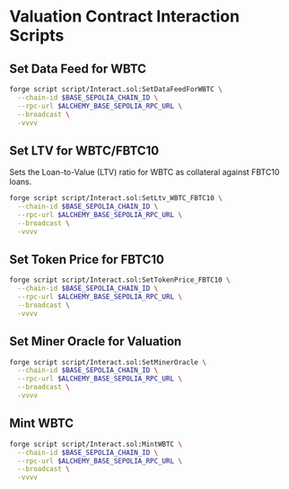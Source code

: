 # Valuation Contract Interaction Scripts

## Set Data Feed for WBTC

```bash
forge script script/Interact.sol:SetDataFeedForWBTC \
  --chain-id $BASE_SEPOLIA_CHAIN_ID \
  --rpc-url $ALCHEMY_BASE_SEPOLIA_RPC_URL \
  --broadcast \
  -vvvv
```

## Set LTV for WBTC/FBTC10

Sets the Loan-to-Value (LTV) ratio for WBTC as collateral against FBTC10 loans.

```bash
forge script script/Interact.sol:SetLtv_WBTC_FBTC10 \
  --chain-id $BASE_SEPOLIA_CHAIN_ID \
  --rpc-url $ALCHEMY_BASE_SEPOLIA_RPC_URL \
  --broadcast \
  -vvvv
```

## Set Token Price for FBTC10

```bash
forge script script/Interact.sol:SetTokenPrice_FBTC10 \
  --chain-id $BASE_SEPOLIA_CHAIN_ID \
  --rpc-url $ALCHEMY_BASE_SEPOLIA_RPC_URL \
  --broadcast \
  -vvvv
```

## Set Miner Oracle for Valuation

```bash
forge script script/Interact.sol:SetMinerOracle \
  --chain-id $BASE_SEPOLIA_CHAIN_ID \
  --rpc-url $ALCHEMY_BASE_SEPOLIA_RPC_URL \
  --broadcast \
  -vvvv
```

## Mint WBTC
```bash
forge script script/Interact.sol:MintWBTC \
  --chain-id $BASE_SEPOLIA_CHAIN_ID \
  --rpc-url $ALCHEMY_BASE_SEPOLIA_RPC_URL \
  --broadcast \
  -vvvv
```
